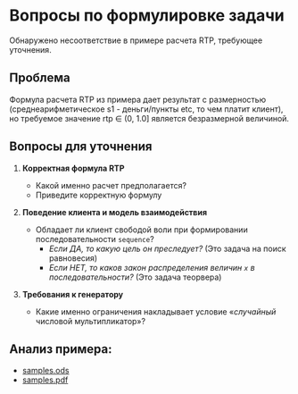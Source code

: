 <!-- == README_QUESTIONS.md == -->
# Вопросы по формулировке задачи

Обнаружено несоответствие в примере расчета RTP, требующее уточнения.

## Проблема
Формула расчета RTP из примера дает результат с размерностью (среднеарифметическое s1 - деньги/пункты etc, то чем платит клиент),
но требуемое значение rtp ∈ (0, 1.0] является безразмерной величиной.

## Вопросы для уточнения

1.  **Корректная формула RTP**
    - Какой именно расчет предполагается?
    - Приведите корректную формулу

2.  **Поведение клиента и модель взаимодействия**
    - Обладает ли клиент свободой воли при формировании последовательности `sequence`?
      - *Если ДА, то какую цель он преследует?* (Это задача на поиск равновесия)
      - *Если НЕТ, то каков закон распределения величин `x` в последовательности?* (Это задача теорвера)

3.  **Требования к генератору**
    - Какие именно ограничения накладывает условие «*случайный* числовой мультипликатор»?

## Анализ примера:
- [samples.ods](./docs/questions/samples.ods)
- [samples.pdf](./docs/questions/samples.pdf)


